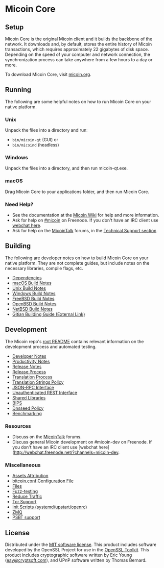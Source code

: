 Micoin Core
=============

Setup
---------------------
Micoin Core is the original Micoin client and it builds the backbone of the network. It downloads and, by default, stores the entire history of Micoin transactions, which requires approximately 22 gigabytes of disk space. Depending on the speed of your computer and network connection, the synchronization process can take anywhere from a few hours to a day or more.

To download Micoin Core, visit [micoin.org](https://micoin.org/).

Running
---------------------
The following are some helpful notes on how to run Micoin Core on your native platform.

### Unix

Unpack the files into a directory and run:

- `bin/micoin-qt` (GUI) or
- `bin/micoind` (headless)

### Windows

Unpack the files into a directory, and then run micoin-qt.exe.

### macOS

Drag Micoin Core to your applications folder, and then run Micoin Core.

### Need Help?

* See the documentation at the [Micoin Wiki](https://micoin.info/)
for help and more information.
* Ask for help on [#micoin](http://webchat.freenode.net?channels=micoin) on Freenode. If you don't have an IRC client use [webchat here](http://webchat.freenode.net?channels=micoin).
* Ask for help on the [MicoinTalk](https://micointalk.io/) forums, in the [Technical Support section](https://micointalk.io/c/technical-support).

Building
---------------------
The following are developer notes on how to build Micoin Core on your native platform. They are not complete guides, but include notes on the necessary libraries, compile flags, etc.

- [Dependencies](dependencies.md)
- [macOS Build Notes](build-osx.md)
- [Unix Build Notes](build-unix.md)
- [Windows Build Notes](build-windows.md)
- [FreeBSD Build Notes](build-freebsd.md)
- [OpenBSD Build Notes](build-openbsd.md)
- [NetBSD Build Notes](build-netbsd.md)
- [Gitian Building Guide (External Link)](https://github.com/bitcoin-core/docs/blob/master/gitian-building.md)

Development
---------------------
The Micoin repo's [root README](/README.md) contains relevant information on the development process and automated testing.

- [Developer Notes](developer-notes.md)
- [Productivity Notes](productivity.md)
- [Release Notes](release-notes.md)
- [Release Process](release-process.md)
- [Translation Process](translation_process.md)
- [Translation Strings Policy](translation_strings_policy.md)
- [JSON-RPC Interface](JSON-RPC-interface.md)
- [Unauthenticated REST Interface](REST-interface.md)
- [Shared Libraries](shared-libraries.md)
- [BIPS](bips.md)
- [Dnsseed Policy](dnsseed-policy.md)
- [Benchmarking](benchmarking.md)

### Resources
* Discuss on the [MicoinTalk](https://micointalk.io/) forums.
* Discuss general Micoin development on #micoin-dev on Freenode. If you don't have an IRC client use [webchat here](http://webchat.freenode.net/?channels=micoin-dev.

### Miscellaneous
- [Assets Attribution](assets-attribution.md)
- [bitcoin.conf Configuration File](bitcoin-conf.md)
- [Files](files.md)
- [Fuzz-testing](fuzzing.md)
- [Reduce Traffic](reduce-traffic.md)
- [Tor Support](tor.md)
- [Init Scripts (systemd/upstart/openrc)](init.md)
- [ZMQ](zmq.md)
- [PSBT support](psbt.md)

License
---------------------
Distributed under the [MIT software license](/COPYING).
This product includes software developed by the OpenSSL Project for use in the [OpenSSL Toolkit](https://www.openssl.org/). This product includes
cryptographic software written by Eric Young ([eay@cryptsoft.com](mailto:eay@cryptsoft.com)), and UPnP software written by Thomas Bernard.
